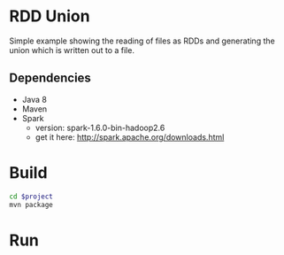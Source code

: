 # RDD Union 
Simple example showing the reading of files as RDDs
and generating the union which is written out to a file.

## Dependencies

- Java 8
- Maven
- Spark
    - version: spark-1.6.0-bin-hadoop2.6
    - get it here: http://spark.apache.org/downloads.html
    
# Build

```bash
cd $project
mvn package
```

# Run
